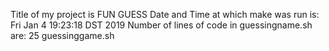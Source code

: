 Title of my project is FUN GUESS
Date and Time at which make was run is:
Fri Jan  4 19:23:18 DST 2019
Number of lines of code in guessingname.sh are:
25 guessinggame.sh
